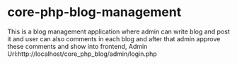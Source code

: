 # core-php-blog-management
This is a blog management application where admin can write blog and post it and user can also comments in each blog and after that admin approve these comments and show into frontend,
Admin Url:http://localhost/core_php_blog/admin/login.php
